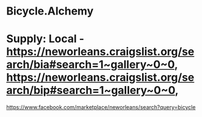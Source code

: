 # Bicycle.Alchemy
# Supply: Local - https://neworleans.craigslist.org/search/bia#search=1~gallery~0~0, https://neworleans.craigslist.org/search/bip#search=1~gallery~0~0, 
https://www.facebook.com/marketplace/neworleans/search?query=bicycle
